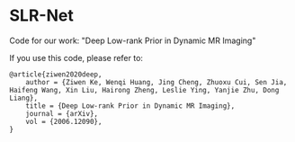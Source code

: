 # SLR-Net
Code for our work: "Deep Low-rank Prior in Dynamic MR Imaging"

If you use this code, please refer to:
```
@article{ziwen2020deep,
    author = {Ziwen Ke, Wenqi Huang, Jing Cheng, Zhuoxu Cui, Sen Jia, Haifeng Wang, Xin Liu, Hairong Zheng, Leslie Ying, Yanjie Zhu, Dong Liang},
    title = {Deep Low-rank Prior in Dynamic MR Imaging},
    journal = {arXiv},
    vol = {2006.12090},
}
```

